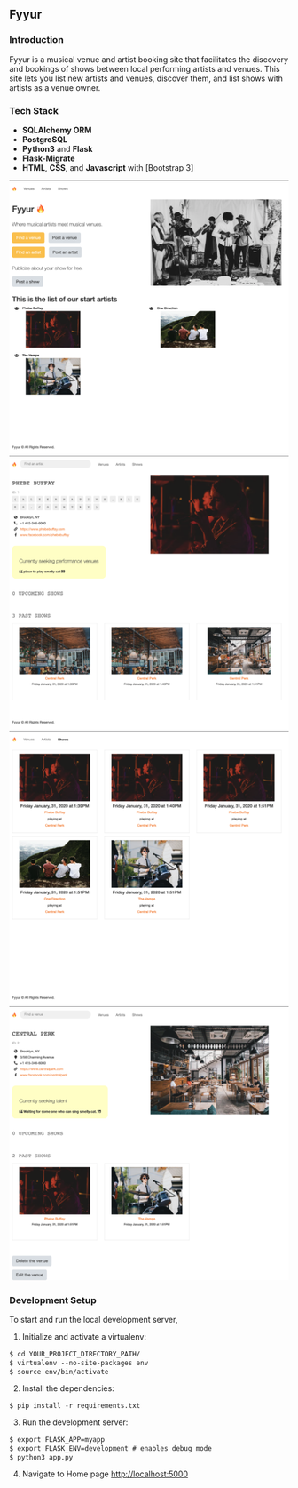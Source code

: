 Fyyur
-----

### Introduction

Fyyur is a musical venue and artist booking site that facilitates the discovery and bookings of shows between local performing artists and venues. This site lets you list new artists and venues, discover them, and list shows with artists as a venue owner.


### Tech Stack

* **SQLAlchemy ORM** 
* **PostgreSQL** 
* **Python3** and **Flask** 
* **Flask-Migrate** 
* **HTML**, **CSS**, and **Javascript** with [Bootstrap 3]

![homepage.png](homepage.png)
![artist.png](artist.png)
![Shows.png](Shows.png)
![venue.png](venue.png)


### Development Setup

To start and run the local development server,

1. Initialize and activate a virtualenv:
  ```
  $ cd YOUR_PROJECT_DIRECTORY_PATH/
  $ virtualenv --no-site-packages env
  $ source env/bin/activate
  ```

2. Install the dependencies:
  ```
  $ pip install -r requirements.txt
  ```

3. Run the development server:
  ```
  $ export FLASK_APP=myapp
  $ export FLASK_ENV=development # enables debug mode
  $ python3 app.py
  ```

4. Navigate to Home page [http://localhost:5000](http://localhost:5000)
